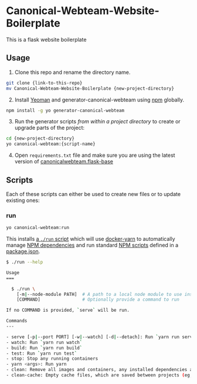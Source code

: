 # Canonical-Webteam-Website-Boilerplate
This is a flask website boilerplate

## Usage

1. Clone this repo and rename the directory name.

```bash
git clone {link-to-this-repo}
mv Canonical-Webteam-Website-Boilerplate {new-project-directory}
```

2. Install [Yeoman](http://yeoman.io) and generator-canonical-webteam using [npm](https://www.npmjs.com/) globally.

```bash
npm install -g yo generator-canonical-webteam
```

3. Run the generator scripts *from within a project directory* to create or upgrade parts of the project:

```bash
cd {new-project-directory}
yo canonical-webteam:{script-name}
```

4. Open `requirements.txt` file and make sure you are using the latest version of [canonicalwebteam.flask-base](https://pypi.org/project/canonicalwebteam.flask-base/)

## Scripts

Each of these scripts can either be used to create new files or to update existing ones:

### run

``` bash
yo canonical-webteam:run
```

This installs [a `./run` script](generators/run-basic/templates/run) which will use [docker-yarn](https://github.com/canonical-webteam/docker-yarn) to automatically manage [NPM dependencies](https://docs.npmjs.com/files/package.json#dependencies) and run standard [NPM scripts](https://docs.npmjs.com/misc/scripts) defined in a [package.json](https://docs.npmjs.com/files/package.json).

``` bash
$ ./run --help

Usage
===

  $ ./run \
    [-m|--node-module PATH]  # A path to a local node module to use instead of the installed dependencies \
    [COMMAND]                # Optionally provide a command to run

If no COMMAND is provided, `serve` will be run.

Commands
---

- serve [-p|--port PORT] [-w|--watch] [-d|--detach]: Run `yarn run serve` (optionally running `watch` in the background) \
- watch: Run `yarn run watch`
- build: Run `yarn run build`
- test: Run `yarn run test`
- stop: Stop any running containers
- yarn <args>: Run yarn
- clean: Remove all images and containers, any installed dependencies and the .docker-project file
- clean-cache: Empty cache files, which are saved between projects (eg, yarn)
```